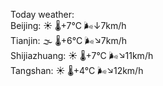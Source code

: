 Today weather:  
Beijing: ☀️   🌡️+7°C 🌬️↓7km/h  
Tianjin: 🌫  🌡️+6°C 🌬️↘7km/h  
Shijiazhuang: ☀️   🌡️+7°C 🌬️↘11km/h  
Tangshan: ☀️   🌡️+4°C 🌬️↘12km/h  
